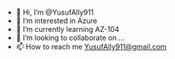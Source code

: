 - 👋 Hi, I’m @YusufAlly911
- 👀 I’m interested in Azure
- 🌱 I’m currently learning AZ-104
- 💞️ I’m looking to collaborate on ...
- 📫 How to reach me YusufAlly911@gmail.com

<!---
YusufAlly911/YusufAlly911 is a ✨ special ✨ repository because its `README.md` (this file) appears on your GitHub profile.
You can click the Preview link to take a look at your changes.
--->

